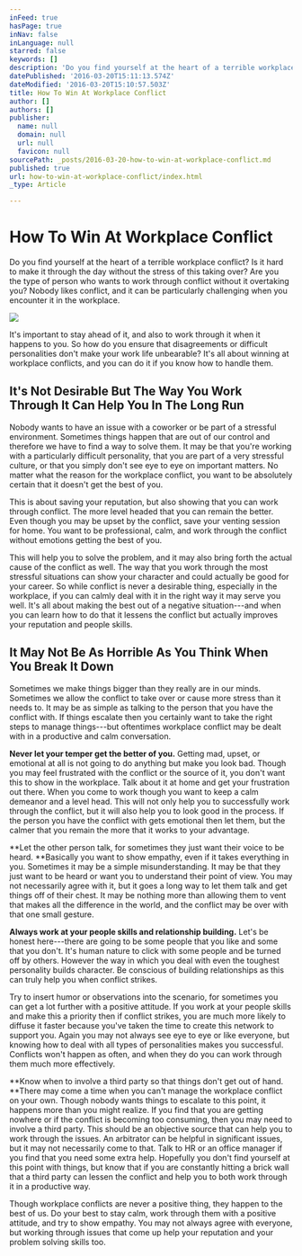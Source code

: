 ```yaml
---
inFeed: true
hasPage: true
inNav: false
inLanguage: null
starred: false
keywords: []
description: 'Do you find yourself at the heart of a terrible workplace conflict? Is it hard to make it through the day without the stress of this taking over? Are you the type of person who wants to work through conflict without it overtaking you? Nobody likes conflict, and it can be particularly challenging when you encounter it in the workplace.'
datePublished: '2016-03-20T15:11:13.574Z'
dateModified: '2016-03-20T15:10:57.503Z'
title: How To Win At Workplace Conflict
author: []
authors: []
publisher:
  name: null
  domain: null
  url: null
  favicon: null
sourcePath: _posts/2016-03-20-how-to-win-at-workplace-conflict.md
published: true
url: how-to-win-at-workplace-conflict/index.html
_type: Article

---
```

# How To Win At Workplace Conflict

Do you find yourself at the heart of a terrible workplace conflict? Is it hard to make it through the day without the stress of this taking over? Are you the type of person who wants to work through conflict without it overtaking you? Nobody likes conflict, and it can be particularly challenging when you encounter it in the workplace.

![](https://the-grid-user-content.s3-us-west-2.amazonaws.com/da9ff010-1143-4a85-b2d0-7b1d87ca99f8.jpg)

It's important to stay ahead of it, and also to work through it when it happens to you. So how do you ensure that disagreements or difficult personalities don't make your work life unbearable? It's all about winning at workplace conflicts, and you can do it if you know how to handle them.

## It's Not Desirable But The Way You Work Through It Can Help You In The Long Run

Nobody wants to have an issue with a coworker or be part of a stressful environment. Sometimes things happen that are out of our control and therefore we have to find a way to solve them. It may be that you're working with a particularly difficult personality, that you are part of a very stressful culture, or that you simply don't see eye to eye on important matters. No matter what the reason for the workplace conflict, you want to be absolutely certain that it doesn't get the best of you.

This is about saving your reputation, but also showing that you can work through conflict. The more level headed that you can remain the better. Even though you may be upset by the conflict, save your venting session for home. You want to be professional, calm, and work through the conflict without emotions getting the best of you.

This will help you to solve the problem, and it may also bring forth the actual cause of the conflict as well. The way that you work through the most stressful situations can show your character and could actually be good for your career. So while conflict is never a desirable thing, especially in the workplace, if you can calmly deal with it in the right way it may serve you well. It's all about making the best out of a negative situation---and when you can learn how to do that it lessens the conflict but actually improves your reputation and people skills.

## It May Not Be As Horrible As You Think When You Break It Down

Sometimes we make things bigger than they really are in our minds. Sometimes we allow the conflict to take over or cause more stress than it needs to. It may be as simple as talking to the person that you have the conflict with. If things escalate then you certainly want to take the right steps to manage things---but oftentimes workplace conflict may be dealt with in a productive and calm conversation.

**Never let your temper get the better of you.** Getting mad, upset, or emotional at all is not going to do anything but make you look bad. Though you may feel frustrated with the conflict or the source of it, you don't want this to show in the workplace. Talk about it at home and get your frustration out there. When you come to work though you want to keep a calm demeanor and a level head. This will not only help you to successfully work through the conflict, but it will also help you to look good in the process. If the person you have the conflict with gets emotional then let them, but the calmer that you remain the more that it works to your advantage.

**Let the other person talk, for sometimes they just want their voice to be heard. **Basically you want to show empathy, even if it takes everything in you. Sometimes it may be a simple misunderstanding. It may be that they just want to be heard or want you to understand their point of view. You may not necessarily agree with it, but it goes a long way to let them talk and get things off of their chest. It may be nothing more than allowing them to vent that makes all the difference in the world, and the conflict may be over with that one small gesture.

**Always work at your people skills and relationship building.** Let's be honest here---there are going to be some people that you like and some that you don't. It's human nature to click with some people and be turned off by others. However the way in which you deal with even the toughest personality builds character. Be conscious of building relationships as this can truly help you when conflict strikes.

Try to insert humor or observations into the scenario, for sometimes you can get a lot further with a positive attitude. If you work at your people skills and make this a priority then if conflict strikes, you are much more likely to diffuse it faster because you've taken the time to create this network to support you. Again you may not always see eye to eye or like everyone, but knowing how to deal with all types of personalities makes you successful. Conflicts won't happen as often, and when they do you can work through them much more effectively.

**Know when to involve a third party so that things don't get out of hand. **There may come a time when you can't manage the workplace conflict on your own. Though nobody wants things to escalate to this point, it happens more than you might realize. If you find that you are getting nowhere or if the conflict is becoming too consuming, then you may need to involve a third party. This should be an objective source that can help you to work through the issues. An arbitrator can be helpful in significant issues, but it may not necessarily come to that. Talk to HR or an office manager if you find that you need some extra help. Hopefully you don't find yourself at this point with things, but know that if you are constantly hitting a brick wall that a third party can lessen the conflict and help you to both work through it in a productive way.

**[][0]**

Though workplace conflicts are never a positive thing, they happen to the best of us. Do your best to stay calm, work through them with a positive attitude, and try to show empathy. You may not always agree with everyone, but working through issues that come up help your reputation and your problem solving skills too.

[0]: https://hbr.org/2014/05/win-at-workplace-conflict/